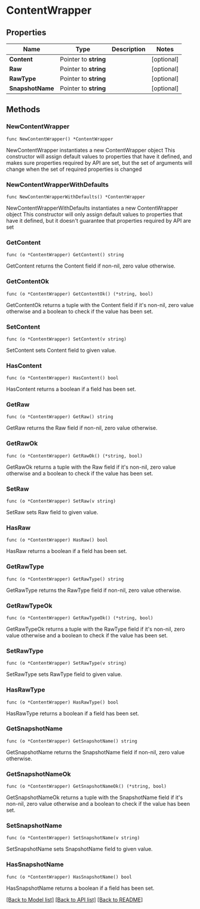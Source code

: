 # ContentWrapper

## Properties

Name | Type | Description | Notes
------------ | ------------- | ------------- | -------------
**Content** | Pointer to **string** |  | [optional] 
**Raw** | Pointer to **string** |  | [optional] 
**RawType** | Pointer to **string** |  | [optional] 
**SnapshotName** | Pointer to **string** |  | [optional] 

## Methods

### NewContentWrapper

`func NewContentWrapper() *ContentWrapper`

NewContentWrapper instantiates a new ContentWrapper object
This constructor will assign default values to properties that have it defined,
and makes sure properties required by API are set, but the set of arguments
will change when the set of required properties is changed

### NewContentWrapperWithDefaults

`func NewContentWrapperWithDefaults() *ContentWrapper`

NewContentWrapperWithDefaults instantiates a new ContentWrapper object
This constructor will only assign default values to properties that have it defined,
but it doesn't guarantee that properties required by API are set

### GetContent

`func (o *ContentWrapper) GetContent() string`

GetContent returns the Content field if non-nil, zero value otherwise.

### GetContentOk

`func (o *ContentWrapper) GetContentOk() (*string, bool)`

GetContentOk returns a tuple with the Content field if it's non-nil, zero value otherwise
and a boolean to check if the value has been set.

### SetContent

`func (o *ContentWrapper) SetContent(v string)`

SetContent sets Content field to given value.

### HasContent

`func (o *ContentWrapper) HasContent() bool`

HasContent returns a boolean if a field has been set.

### GetRaw

`func (o *ContentWrapper) GetRaw() string`

GetRaw returns the Raw field if non-nil, zero value otherwise.

### GetRawOk

`func (o *ContentWrapper) GetRawOk() (*string, bool)`

GetRawOk returns a tuple with the Raw field if it's non-nil, zero value otherwise
and a boolean to check if the value has been set.

### SetRaw

`func (o *ContentWrapper) SetRaw(v string)`

SetRaw sets Raw field to given value.

### HasRaw

`func (o *ContentWrapper) HasRaw() bool`

HasRaw returns a boolean if a field has been set.

### GetRawType

`func (o *ContentWrapper) GetRawType() string`

GetRawType returns the RawType field if non-nil, zero value otherwise.

### GetRawTypeOk

`func (o *ContentWrapper) GetRawTypeOk() (*string, bool)`

GetRawTypeOk returns a tuple with the RawType field if it's non-nil, zero value otherwise
and a boolean to check if the value has been set.

### SetRawType

`func (o *ContentWrapper) SetRawType(v string)`

SetRawType sets RawType field to given value.

### HasRawType

`func (o *ContentWrapper) HasRawType() bool`

HasRawType returns a boolean if a field has been set.

### GetSnapshotName

`func (o *ContentWrapper) GetSnapshotName() string`

GetSnapshotName returns the SnapshotName field if non-nil, zero value otherwise.

### GetSnapshotNameOk

`func (o *ContentWrapper) GetSnapshotNameOk() (*string, bool)`

GetSnapshotNameOk returns a tuple with the SnapshotName field if it's non-nil, zero value otherwise
and a boolean to check if the value has been set.

### SetSnapshotName

`func (o *ContentWrapper) SetSnapshotName(v string)`

SetSnapshotName sets SnapshotName field to given value.

### HasSnapshotName

`func (o *ContentWrapper) HasSnapshotName() bool`

HasSnapshotName returns a boolean if a field has been set.


[[Back to Model list]](../README.md#documentation-for-models) [[Back to API list]](../README.md#documentation-for-api-endpoints) [[Back to README]](../README.md)


